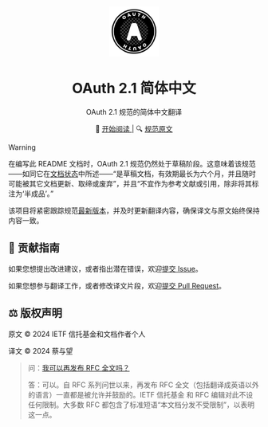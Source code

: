 <div style="text-align: center">
  <img src="src/oauth.svg" alt="OAuth logo" width="100" height="100" />
  <h1>OAuth 2.1 简体中文</h1>
  <p>OAuth 2.1 规范的简体中文翻译</p>
  📖
  <a href="https://oauth21.mrcai.dev" target="_blank" rel="noreferrer">
    开始阅读
  </a>
  | 🔍
  <a href="https://datatracker.ietf.org/doc/html/draft-ietf-oauth-v2-1-11" target="_blank" rel="noreferrer">
    规范原文
  </a>
</div>

> [!WARNING]
>
> 在编写此 README 文档时，OAuth 2.1 规范仍然处于草稿阶段。这意味着该规范——如同它在[文档状态](docs/00-frontmatter.md#文档状态)中所述——“是草稿文档，有效期最长为六个月，并且随时可能被其它文档更新、取缔或废弃”，并且“不宜作为参考文献或引用，除非将其标注为‘半成品’。”
>
> 该项目将紧密跟踪规范[最新版本](https://github.com/oauth-wg/oauth-v2-1/releases/latest)，并及时更新翻译内容，确保译文与原文始终保持内容一致。

## 🤝 贡献指南

如果您想提出改进建议，或者指出潜在错误，欢迎[提交 Issue](https://github.com/mrcaidev/oauth-2.1-zh-hans/issues)。

如果您想参与翻译工作，或者修改译文片段，欢迎[提交 Pull Request](https://github.com/mrcaidev/oauth-2.1-zh-hans/pulls)。

## ⚖️ 版权声明

原文 © 2024 IETF 信托基金和文档作者个人

译文 © 2024 蔡与望

> 问：[我可以再发布 RFC 全文吗？](https://trustee.ietf.org/about/faq/)
>
> 答：可以。自 RFC 系列问世以来，再发布 RFC 全文（包括翻译成英语以外的语言）一直都是被允许并鼓励的。IETF 信托基金 和 RFC 编辑对此不设任何限制。大多数 RFC 都包含了标准短语“本文档分发不受限制”，以表明这一点。
